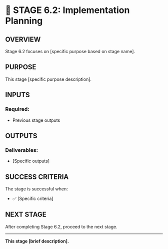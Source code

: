 # 🎯 STAGE 6.2: Implementation Planning

## **OVERVIEW**

Stage 6.2 focuses on [specific purpose based on stage name].

## **PURPOSE**

This stage [specific purpose description].

## **INPUTS**

### **Required:**
- Previous stage outputs

## **OUTPUTS**

### **Deliverables:**
- [Specific outputs]

## **SUCCESS CRITERIA**

The stage is successful when:
- ✅ [Specific criteria]

## **NEXT STAGE**

After completing Stage 6.2, proceed to the next stage.

---

**This stage [brief description].**
